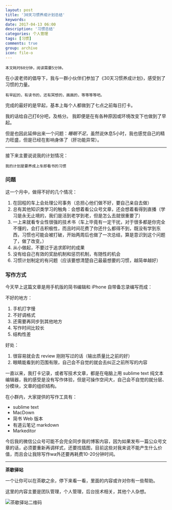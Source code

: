 ```yaml
---
layout: post
title: '30天习惯养成计划总结'
keywords: 
date: 2017-04-13 06:00
description: '习惯总结'
categories: 个人管理
tags: [习惯]
comments: true
group: archive
icon: file-o
---
```


	本文耗时60分钟，阅读需要5分钟。

<!--more-->

在小波老师的倡导下，我与一群小伙伴们参加了《30天习惯养成计划》，感受到了习惯的力量。

	有早起的，有读书的，还有冥想的，画画的，等等等等吧。

完成的最好的是早起，基本上每个人都做到了七点之前每日打卡。

我的话给自己打6分吧，及格分。
我即便是在有各种原因或环境改变下也做到了早起。

但是也因此延伸出来一个问题：*睡眠不足*，虽然说休息5小时，我也感觉自己的精力旺盛，但是已经在影响身体了（肝功能异常）。

----

接下来主要说说我的计划情况：

`我的计划是要养成上车即看书的习惯`

### 问题 ###

这一个月中，做得不好的几个情况：

1. 在回程的车上会处理公司事务（总担心他们做不好，要自己亲自去做）
2. 总有其他知识类学习的触角：会想着看公众号文章，还会想着看得到直播（学习是永无止境的，我们是活到老学到老，但是怎么去就很重要了）
3. 一上来就看专业性很强的技术书（车上毕竟有一定干扰，对于很多都是你完全不懂的，会打击积极性，而且时间花费了你还什么都得不到，既没有学到东西，习惯也可能会被打破，开始两周后也做了一次总结，算是意识到这个问题了，做了改变。）
4. 从小做起，不要过于追求即时的成果
5. 没有给自己有效的奖励机制和惩罚机制，有随性的机会
6. 习惯计划制定的有问题（应该要想清楚自己最最想要的习惯，越简单越好）

### 写作方式 ###

今天早上这篇文章是用手机版的简书编辑和 iPhone 自带备忘录编写而成：

不好的地方：

1. 手机打字慢
2. 不好调格式
3. 还需要再同步到其他地方
4. 写作时间比较长
5. 结构性差

好处：

1. 很容易就会去 review 刚刚写过的话（输出质量比之前的好）
2. 眼睛能看到的范围有限，自己会不自觉的就会去纠正之前所写的内容

一直以来，我打卡记录，或者写技术文章，都是在电脑上用 sublime text 纯文本编辑器，我的感受是没有写作体验，但是可操作空间大，自己会不自觉的就分层、分模块，文章的组织结构。

在小群内，大家提供的写作工具有：

- sublime text
- MacDown
- 简书 Web 版本
- 有道云笔记 markdown
- Markeditor

今后我的微信公众号可能不会完全同步我的博客内容，因为如果发布一篇公众号文章的话，必须要重新再调样式，还要找插图，目前这些对我来说不能产生什么价值，而且会让我除写作wa外还要再耗费10-20分钟时间。


----

**茶歇驿站**

一个让你可以在茶歇之余，停下来看一看，里面的内容或许对你有一些帮助。

这里的内容主要是团队管理，个人管理，后台技术相关，其他个人杂想。

![茶歇驿站二维码](http://ww4.sinaimg.cn/large/824dcde4gw1f358o5j022j20by0bywf8.jpg)
